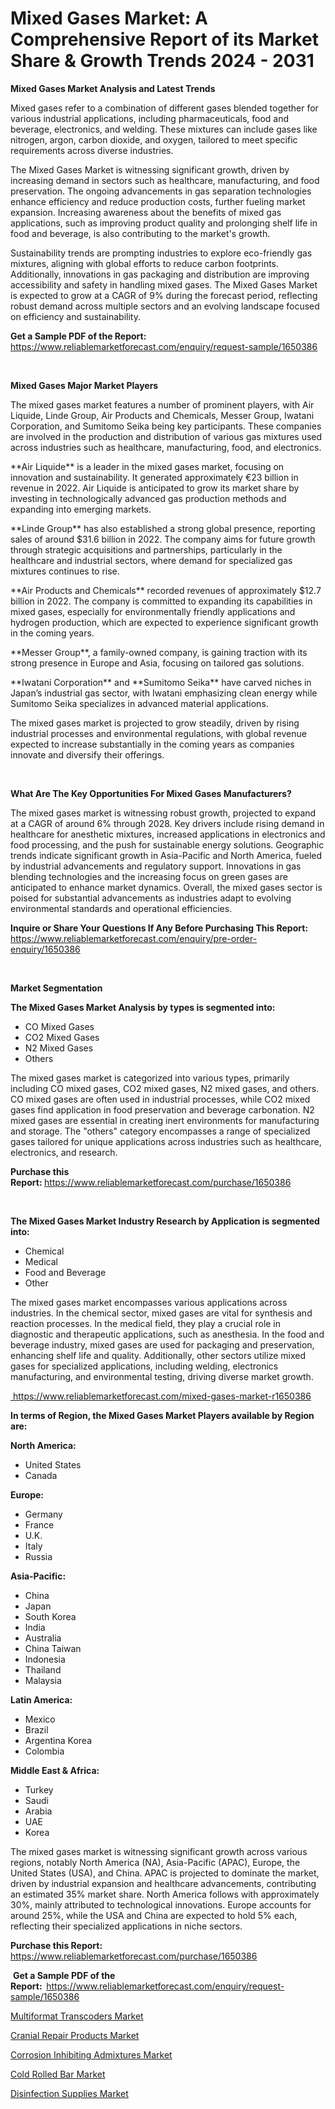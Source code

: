 <p><h1>Mixed Gases Market: A Comprehensive Report of its Market Share & Growth Trends 2024 - 2031</h1></p><p><strong>Mixed Gases Market Analysis and Latest Trends</strong></p>
<p><p>Mixed gases refer to a combination of different gases blended together for various industrial applications, including pharmaceuticals, food and beverage, electronics, and welding. These mixtures can include gases like nitrogen, argon, carbon dioxide, and oxygen, tailored to meet specific requirements across diverse industries. </p><p>The Mixed Gases Market is witnessing significant growth, driven by increasing demand in sectors such as healthcare, manufacturing, and food preservation. The ongoing advancements in gas separation technologies enhance efficiency and reduce production costs, further fueling market expansion. Increasing awareness about the benefits of mixed gas applications, such as improving product quality and prolonging shelf life in food and beverage, is also contributing to the market's growth. </p><p>Sustainability trends are prompting industries to explore eco-friendly gas mixtures, aligning with global efforts to reduce carbon footprints. Additionally, innovations in gas packaging and distribution are improving accessibility and safety in handling mixed gases. The Mixed Gases Market is expected to grow at a CAGR of 9% during the forecast period, reflecting robust demand across multiple sectors and an evolving landscape focused on efficiency and sustainability.</p></p>
<p><strong>Get a Sample PDF of the Report:&nbsp;</strong> <a href="https://www.reliablemarketforecast.com/enquiry/request-sample/1650386?utm_campaign=1159&utm_medium=2&utm_source=Github&utm_content=ia&utm_term=08112024&utm_id=mixed-gases">https://www.reliablemarketforecast.com/enquiry/request-sample/1650386</a></p>
<p>&nbsp;</p>
<p><strong>Mixed Gases Major Market Players</strong></p>
<p><p>The mixed gases market features a number of prominent players, with Air Liquide, Linde Group, Air Products and Chemicals, Messer Group, Iwatani Corporation, and Sumitomo Seika being key participants. These companies are involved in the production and distribution of various gas mixtures used across industries such as healthcare, manufacturing, food, and electronics.</p><p>**Air Liquide** is a leader in the mixed gases market, focusing on innovation and sustainability. It generated approximately €23 billion in revenue in 2022. Air Liquide is anticipated to grow its market share by investing in technologically advanced gas production methods and expanding into emerging markets.</p><p>**Linde Group** has also established a strong global presence, reporting sales of around $31.6 billion in 2022. The company aims for future growth through strategic acquisitions and partnerships, particularly in the healthcare and industrial sectors, where demand for specialized gas mixtures continues to rise.</p><p>**Air Products and Chemicals** recorded revenues of approximately $12.7 billion in 2022. The company is committed to expanding its capabilities in mixed gases, especially for environmentally friendly applications and hydrogen production, which are expected to experience significant growth in the coming years.</p><p>**Messer Group**, a family-owned company, is gaining traction with its strong presence in Europe and Asia, focusing on tailored gas solutions. </p><p>**Iwatani Corporation** and **Sumitomo Seika** have carved niches in Japan’s industrial gas sector, with Iwatani emphasizing clean energy while Sumitomo Seika specializes in advanced material applications.</p><p>The mixed gases market is projected to grow steadily, driven by rising industrial processes and environmental regulations, with global revenue expected to increase substantially in the coming years as companies innovate and diversify their offerings.</p></p>
<p>&nbsp;</p>
<p><strong>What Are The Key Opportunities For Mixed Gases Manufacturers?</strong></p>
<p><p>The mixed gases market is witnessing robust growth, projected to expand at a CAGR of around 6% through 2028. Key drivers include rising demand in healthcare for anesthetic mixtures, increased applications in electronics and food processing, and the push for sustainable energy solutions. Geographic trends indicate significant growth in Asia-Pacific and North America, fueled by industrial advancements and regulatory support. Innovations in gas blending technologies and the increasing focus on green gases are anticipated to enhance market dynamics. Overall, the mixed gases sector is poised for substantial advancements as industries adapt to evolving environmental standards and operational efficiencies.</p></p>
<p><strong>Inquire or Share Your Questions If Any Before Purchasing This Report:</strong> <a href="https://www.reliablemarketforecast.com/enquiry/pre-order-enquiry/1650386?utm_campaign=1159&utm_medium=2&utm_source=Github&utm_content=ia&utm_term=08112024&utm_id=mixed-gases">https://www.reliablemarketforecast.com/enquiry/pre-order-enquiry/1650386</a></p>
<p>&nbsp;</p>
<p><strong>Market Segmentation</strong></p>
<p><strong>The Mixed Gases Market Analysis by types is segmented into:</strong></p>
<p><ul><li>CO Mixed Gases</li><li>CO2 Mixed Gases</li><li>N2 Mixed Gases</li><li>Others</li></ul></p>
<p><p>The mixed gases market is categorized into various types, primarily including CO mixed gases, CO2 mixed gases, N2 mixed gases, and others. CO mixed gases are often used in industrial processes, while CO2 mixed gases find application in food preservation and beverage carbonation. N2 mixed gases are essential in creating inert environments for manufacturing and storage. The "others" category encompasses a range of specialized gases tailored for unique applications across industries such as healthcare, electronics, and research.</p></p>
<p><strong>Purchase this Report:&nbsp;</strong><a href="https://www.reliablemarketforecast.com/purchase/1650386?utm_campaign=1159&utm_medium=2&utm_source=Github&utm_content=ia&utm_term=08112024&utm_id=mixed-gases">https://www.reliablemarketforecast.com/purchase/1650386</a></p>
<p>&nbsp;</p>
<p><strong>The Mixed Gases Market Industry Research by Application is segmented into:</strong></p>
<p><ul><li>Chemical</li><li>Medical</li><li>Food and Beverage</li><li>Other</li></ul></p>
<p><p>The mixed gases market encompasses various applications across industries. In the chemical sector, mixed gases are vital for synthesis and reaction processes. In the medical field, they play a crucial role in diagnostic and therapeutic applications, such as anesthesia. In the food and beverage industry, mixed gases are used for packaging and preservation, enhancing shelf life and quality. Additionally, other sectors utilize mixed gases for specialized applications, including welding, electronics manufacturing, and environmental testing, driving diverse market growth.</p></p>
<p><a href="https://www.reliablemarketforecast.com/mixed-gases-market-r1650386?utm_campaign=1159&utm_medium=2&utm_source=Github&utm_content=ia&utm_term=08112024&utm_id=mixed-gases">&nbsp;https://www.reliablemarketforecast.com/mixed-gases-market-r1650386</a></p>
<p><strong>In terms of Region, the Mixed Gases Market Players available by Region are:</strong></p>
<p>
    <p> <strong> North America: </strong>
        <ul>
            <li>United States</li>
            <li>Canada</li>
        </ul>
        </p> 
    <p> <strong> Europe: </strong>
        <ul>
            <li>Germany</li>
            <li>France</li>
            <li>U.K.</li>
            <li>Italy</li>
            <li>Russia</li>
        </ul>
        </p> 
    <p> <strong> Asia-Pacific: </strong>
        <ul>
            <li>China</li>
            <li>Japan</li>
            <li>South Korea</li>
            <li>India</li>
            <li>Australia</li>
            <li>China Taiwan</li>
            <li>Indonesia</li>
            <li>Thailand</li>
            <li>Malaysia</li>
        </ul>
        </p> 
    <p> <strong> Latin America: </strong>
        <ul>
            <li>Mexico</li>
            <li>Brazil</li>
            <li>Argentina Korea</li>
            <li>Colombia</li>
        </ul>
        </p> 
    <p> <strong> Middle East & Africa: </strong>
        <ul>
            <li>Turkey</li>
            <li>Saudi</li>
            <li>Arabia</li>
            <li>UAE</li>
            <li>Korea</li>
        </ul>
    </p>
    </p>
<p><p>The mixed gases market is witnessing significant growth across various regions, notably North America (NA), Asia-Pacific (APAC), Europe, the United States (USA), and China. APAC is projected to dominate the market, driven by industrial expansion and healthcare advancements, contributing an estimated 35% market share. North America follows with approximately 30%, mainly attributed to technological innovations. Europe accounts for around 25%, while the USA and China are expected to hold 5% each, reflecting their specialized applications in niche sectors.</p></p>
<p><strong>Purchase this Report: </strong><a href="https://www.reliablemarketforecast.com/purchase/1650386?utm_campaign=1159&utm_medium=2&utm_source=Github&utm_content=ia&utm_term=08112024&utm_id=mixed-gases">https://www.reliablemarketforecast.com/purchase/1650386</a></p>
<p>&nbsp;<strong>Get a Sample PDF of the Report:&nbsp;&nbsp;</strong><a href="https://www.reliablemarketforecast.com/enquiry/request-sample/1650386?utm_campaign=1159&utm_medium=2&utm_source=Github&utm_content=ia&utm_term=08112024&utm_id=mixed-gases">https://www.reliablemarketforecast.com/enquiry/request-sample/1650386</a></p>
<p><strong></strong></p>
<p><p><a href="https://www.linkedin.com/pulse/insights-multiformat-transcoders-industry-market-financial-status-woijf?utm_campaign=1159&utm_medium=2&utm_source=Github&utm_content=ia&utm_term=08112024&utm_id=mixed-gases">Multiformat Transcoders Market</a></p><p><a href="https://www.linkedin.com/pulse/cranial-repair-products-market-ecosystem-competitive-landscape-41mvf?utm_campaign=1159&utm_medium=2&utm_source=Github&utm_content=ia&utm_term=08112024&utm_id=mixed-gases">Cranial Repair Products Market</a></p><p><a href="https://github.com/chantekestenmo/Market-Research-Report-List-1/blob/main/corrosion-inhibiting-admixtures-market.md?utm_campaign=1159&utm_medium=2&utm_source=Github&utm_content=ia&utm_term=08112024&utm_id=mixed-gases">Corrosion Inhibiting Admixtures Market</a></p><p><a href="https://github.com/mickahmaland/Market-Research-Report-List-1/blob/main/cold-rolled-bar-market.md?utm_campaign=1159&utm_medium=2&utm_source=Github&utm_content=ia&utm_term=08112024&utm_id=mixed-gases">Cold Rolled Bar Market</a></p><p><a href="https://issuu.com/reportprime-2/docs/disinfection-supplies-market-size-2_c38ba993c44bf6?utm_campaign=1159&utm_medium=2&utm_source=Github&utm_content=ia&utm_term=08112024&utm_id=mixed-gases">Disinfection Supplies Market</a></p></p>